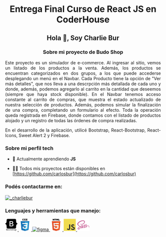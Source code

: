 <h1 align="center">Entrega Final Curso de React JS en CoderHouse</h1>
<h2 align="center">Hola 👋, Soy Charlie Bur</h2>
<h3 align="center">Sobre mi proyecto de Budo Shop</h3>

<p align="justify">
Este proyecto es un simulador de e-commerce. Al ingresar al sitio, vemos un listado de los productos a la venta. Además, los productos se encuentran categorizados en dos grupos, a los que puede accederse desplegando un menú en el Navbar.
Cada Producto tiene la opción de "Ver más detalles", que nos lleva a una descrpción más detallada de cada uno y donde, además, podemos agregarlo al carrito en la cantidad que deseemos (siempre que haya stock disponible).
En el Navbar tenemos acceso constante al carrito de compras, que muestra el estado actualizado de nuestra selección de productos. Además, podemos simular la finalización de una compra, completando un formulario al efecto.
Toda la operación queda registrada en Firebase, donde contamos con el listado de productos alojado y un registro de todas las órdenes de compra realizadas.
</p>

<p align="justify">
En el desarrollo de la aplicación, utilicé Bootstrap, React-Bootstrap, React-Icons, Sweet Alert 2 y Firebase.
</p>
<h3>Sobre mi perfil tech</h3>

- 🌱 Actualmente aprendiendo **JS**

- 👨‍💻 Todos mis proyectos están disponibles en [https://github.com/carlosbur](https://github.com/carlosbur)

<h3 align="left">Podés contactarme en:</h3>
<p align="left">
<a href="https://instagram.com/_charliebur" target="blank"><img align="center" src="https://raw.githubusercontent.com/rahuldkjain/github-profile-readme-generator/master/src/images/icons/Social/instagram.svg" alt="_charliebur" height="30" width="40" /></a>
</p>

<h3 align="left">Lenguajes y herramientas que manejo:</h3>
<p align="left"> <a href="https://getbootstrap.com" target="_blank" rel="noreferrer"> <img src="https://raw.githubusercontent.com/devicons/devicon/master/icons/bootstrap/bootstrap-plain-wordmark.svg" alt="bootstrap" width="40" height="40"/> </a> <a href="https://www.w3schools.com/css/" target="_blank" rel="noreferrer"> <img src="https://raw.githubusercontent.com/devicons/devicon/master/icons/css3/css3-original-wordmark.svg" alt="css3" width="40" height="40"/> </a> <a href="https://www.figma.com/" target="_blank" rel="noreferrer"> <img src="https://www.vectorlogo.zone/logos/figma/figma-icon.svg" alt="figma" width="40" height="40"/> </a> <a href="https://www.w3.org/html/" target="_blank" rel="noreferrer"> <img src="https://raw.githubusercontent.com/devicons/devicon/master/icons/html5/html5-original-wordmark.svg" alt="html5" width="40" height="40"/> </a> <a href="https://developer.mozilla.org/en-US/docs/Web/JavaScript" target="_blank" rel="noreferrer"> <img src="https://raw.githubusercontent.com/devicons/devicon/master/icons/javascript/javascript-original.svg" alt="javascript" width="40" height="40"/> </a> <a href="https://sass-lang.com" target="_blank" rel="noreferrer"> <img src="https://raw.githubusercontent.com/devicons/devicon/master/icons/sass/sass-original.svg" alt="sass" width="40" height="40"/> </a> </p>
